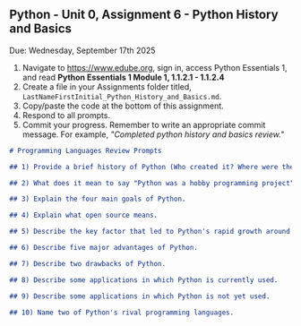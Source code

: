 ## Python - Unit 0, Assignment 6 - Python History and Basics
Due: Wednesday, September 17th 2025

1. Navigate to https://www.edube.org, sign in, access Python Essentials 1, and read **Python Essentials 1 Module 1, 1.1.2.1  - 1.1.2.4** 
2. Create a file in your Assignments folder titled, `LastNameFirstInitial_Python_History_and_Basics.md`.
2. Copy/paste the code at the bottom of this assignment.
3. Respond to all prompts.
4. Commit your progress.  Remember to write an appropriate commit message.  For example, *"Completed python history and basics review."*

```markdown
# Programming Languages Review Prompts

## 1) Provide a brief history of Python (Who created it? Where were they from? What Year did they create it? And, what how did Python get its name?)

## 2) What does it mean to say "Python was a hobby programming project"?

## 3) Explain the four main goals of Python.

## 4) Explain what open source means.

## 5) Describe the key factor that led to Python's rapid growth around the world.

## 6) Describe five major advantages of Python.

## 7) Describe two drawbacks of Python.

## 8) Describe some applications in which Python is currently used.

## 9) Describe some applications in which Python is not yet used.

## 10) Name two of Python's rival programming languages.
```
